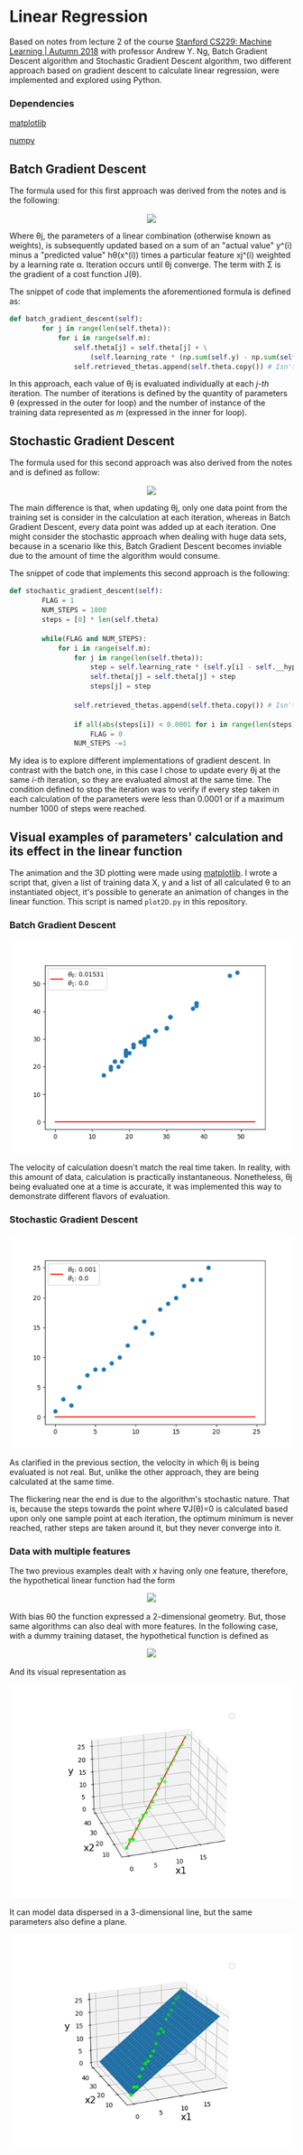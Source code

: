 # Linear Regression

Based on notes from lecture 2 of the course [Stanford CS229: Machine Learning | Autumn 2018](https://www.youtube.com/watch?v=jGwO_UgTS7I&list=PLoROMvodv4rMiGQp3WXShtMGgzqpfVfbU) with professor Andrew Y. Ng, Batch Gradient Descent algorithm and Stochastic Gradient Descent algorithm, two different approach based on gradient descent to calculate linear regression, were implemented and explored using Python.

### Dependencies 
[matplotlib](https://github.com/matplotlib/)

[numpy](https://github.com/numpy)

## Batch Gradient Descent
The formula used for this first approach was derived from the notes and is the following:

<p align="center"><img align=center src="http://www.sciweavers.org/download/Tex2Img_1615042970.png"></p>

Where θj, the parameters of a linear combination (otherwise known as weights), is subsequently updated based on a sum of an "actual value" y^(i) minus a "predicted value" hθ(x^(i)) times a particular feature xj^(i) weighted by a learning rate α. Iteration occurs until θj converge. The term with Σ is the gradient of a cost function J(θ).


The snippet of code that implements the aforementioned formula is defined as:

```python
def batch_gradient_descent(self):
        for j in range(len(self.theta)):
            for i in range(self.m):
                self.theta[j] = self.theta[j] + \
                    (self.learning_rate * (np.sum(self.y) - np.sum(self.X * self.theta)) * self.X[i][j])
                self.retrieved_thetas.append(self.theta.copy()) # Isn't part of the formula
```

In this approach, each value of θj is evaluated individually at each *j-th* iteration. The number of iterations is defined by the quantity of parameters θ (expressed in the outer for loop) and the number of instance of the training data represented as *m* (expressed in the inner for loop).

## Stochastic Gradient Descent
The formula used for this second approach was also derived from the notes and is defined as follow:

<p align="center"><img align=center src="http://www.sciweavers.org/download/Tex2Img_1615044029.png"></p>

The main difference is that, when updating θj, only one data point from the training set is consider in the calculation at each iteration, whereas in Batch Gradient Descent, every data point was added up at each iteration. One might consider the stochastic approach when dealing with huge data sets, because in a scenario like this, Batch Gradient Descent becomes inviable due to the amount of time the algorithm would consume.

The snippet of code that implements this second approach is the following:

```python
def stochastic_gradient_descent(self):
        FLAG = 1
        NUM_STEPS = 1000
        steps = [0] * len(self.theta)

        while(FLAG and NUM_STEPS):
            for i in range(self.m):
                for j in range(len(self.theta)):
                    step = self.learning_rate * (self.y[i] - self.__hypothesis(self.X[i])) * self.X[i][j]
                    self.theta[j] = self.theta[j] + step
                    steps[j] = step

                self.retrieved_thetas.append(self.theta.copy()) # Isn't part of the formula

                if all(abs(steps[i]) < 0.0001 for i in range(len(steps))):
                    FLAG = 0
                NUM_STEPS -=1
```

My idea is to explore different implementations of gradient descent. In contrast with the batch one, in this case I chose to update every θj at the same *i-th* iteration, so they are evaluated almost at the same time. The condition defined to stop the iteration was to verify if every step taken in each calculation of the parameters were less than 0.0001 or if a maximum number 1000 of steps were reached.

## Visual examples of parameters' calculation and its effect in the linear function
The animation and the 3D plotting were made using [matplotlib](https://github.com/matplotlib/). I wrote a script that, given a list of training data X, y and a list of all calculated θ to an instantiated object, it's possible to generate an animation of changes in the linear function. This script is named ```plot2D.py``` in this repository.

### Batch Gradient Descent
<p align=center><img src="https://github.com/andrewunifei/CS229-Machine-Learning/blob/main/Regression/Linear/Parametric/Resources/batch.gif"></p>

The velocity of calculation doesn't match the real time taken. In reality, with this amount of data, calculation is practically instantaneous. Nonetheless, θj being evaluated one at a time is accurate, it was implemented this way to demonstrate different flavors of evaluation.

### Stochastic Gradient Descent
<p align=center><img src="https://github.com/andrewunifei/CS229-Machine-Learning/blob/main/Regression/Linear/Parametric/Resources/stochastic.gif"></p>

As clarified in the previous section, the velocity in which θj is being evaluated is not real. But, unlike the other approach, they are being calculated at the same time.

The flickering near the end is due to the algorithm's stochastic nature. That is, because the steps towards the point where ∇J(θ)=0 is calculated based upon only one sample point at each iteration, the optimum minimum is never reached, rather steps are taken around it, but they never converge into it.

### Data with multiple features
The two previous examples dealt with *x* having only one feature, therefore, the hypothetical linear function had the form

<p align=center><img src="http://www.sciweavers.org/download/Tex2Img_1615045196.png"></p>

With bias θ0 the function expressed a 2-dimensional geometry. But, those same algorithms can also deal with more features. In the following case, with a dummy training dataset, the hypothetical function is defined as

<p align=center><img src="http://www.sciweavers.org/download/Tex2Img_1615045238.png"></p>

And its visual representation as

<p align=center><img src="https://github.com/andrewunifei/CS229-Machine-Learning/blob/main/Regression/Linear/Parametric/Resources/3d_plot.png"></p>

It can model data dispersed in a 3-dimensional line, but the same parameters also define a plane.

<p align=center><img src="https://github.com/andrewunifei/CS229-Machine-Learning/blob/main/Regression/Linear/Parametric/Resources/3d_plot2.png"></p>
